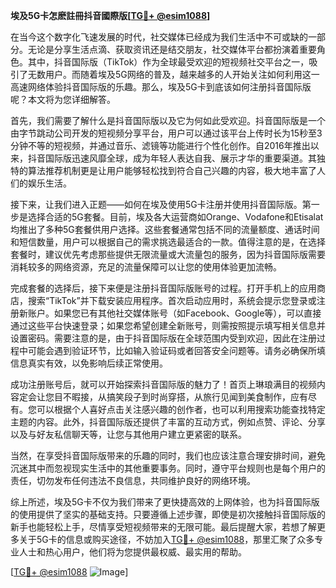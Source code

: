 **埃及5G卡怎麽註冊抖音國際版[[TG💪+ @esim1088](https://t.me/s/esim1088)]**

在当今这个数字化飞速发展的时代，社交媒体已经成为我们生活中不可或缺的一部分。无论是分享生活点滴、获取资讯还是结交朋友，社交媒体平台都扮演着重要角色。其中，抖音国际版（TikTok）作为全球最受欢迎的短视频社交平台之一，吸引了无数用户。而随着埃及5G网络的普及，越来越多的人开始关注如何利用这一高速网络体验抖音国际版的乐趣。那么，埃及5G卡到底该如何注册抖音国际版呢？本文将为您详细解答。

首先，我们需要了解什么是抖音国际版以及它为何如此受欢迎。抖音国际版是一个由字节跳动公司开发的短视频分享平台，用户可以通过该平台上传时长为15秒至3分钟不等的短视频，并通过音乐、滤镜等功能进行个性化创作。自2016年推出以来，抖音国际版迅速风靡全球，成为年轻人表达自我、展示才华的重要渠道。其独特的算法推荐机制更是让用户能够轻松找到符合自己兴趣的内容，极大地丰富了人们的娱乐生活。

接下来，让我们进入正题——如何在埃及使用5G卡注册并使用抖音国际版。第一步是选择合适的5G套餐。目前，埃及各大运营商如Orange、Vodafone和Etisalat均推出了多种5G套餐供用户选择。这些套餐通常包括不同的流量额度、通话时间和短信数量，用户可以根据自己的需求挑选最适合的一款。值得注意的是，在选择套餐时，建议优先考虑那些提供无限流量或大流量包的服务，因为抖音国际版需要消耗较多的网络资源，充足的流量保障可以让您的使用体验更加流畅。

完成套餐的选择后，接下来便是注册抖音国际版账号的过程。打开手机上的应用商店，搜索“TikTok”并下载安装应用程序。首次启动应用时，系统会提示您登录或注册新账户。如果您已有其他社交媒体账号（如Facebook、Google等），可以直接通过这些平台快速登录；如果您希望创建全新账号，则需按照提示填写相关信息并设置密码。需要注意的是，由于抖音国际版在全球范围内受到欢迎，因此在注册过程中可能会遇到验证环节，比如输入验证码或者回答安全问题等。请务必确保所填信息真实有效，以免影响后续正常使用。

成功注册账号后，就可以开始探索抖音国际版的魅力了！首页上琳琅满目的视频内容定会让您目不暇接，从搞笑段子到时尚穿搭，从旅行见闻到美食制作，应有尽有。您可以根据个人喜好点击关注感兴趣的创作者，也可以利用搜索功能查找特定主题的内容。此外，抖音国际版还提供了丰富的互动方式，例如点赞、评论、分享以及与好友私信聊天等，让您与其他用户建立更紧密的联系。

当然，在享受抖音国际版带来的乐趣的同时，我们也应该注意合理安排时间，避免沉迷其中而忽视现实生活中的其他重要事务。同时，遵守平台规则也是每个用户的责任，切勿发布任何违法不良信息，共同维护良好的网络环境。

综上所述，埃及5G卡不仅为我们带来了更快捷高效的上网体验，也为抖音国际版的使用提供了坚实的基础支持。只要遵循上述步骤，即使是初次接触抖音国际版的新手也能轻松上手，尽情享受短视频带来的无限可能。最后提醒大家，若想了解更多关于5G卡的信息或购买途径，不妨加入[TG💪+ @esim1088](https://t.me/s/esim1088)，那里汇聚了众多专业人士和热心用户，他们将为您提供最权威、最实用的帮助。

[[TG💪+ @esim1088](https://t.me/s/esim1088) ![Image](https://i.postimg.cc/4NQfJmqS/Snipaste-2025-05-13-00-14-12.png)]